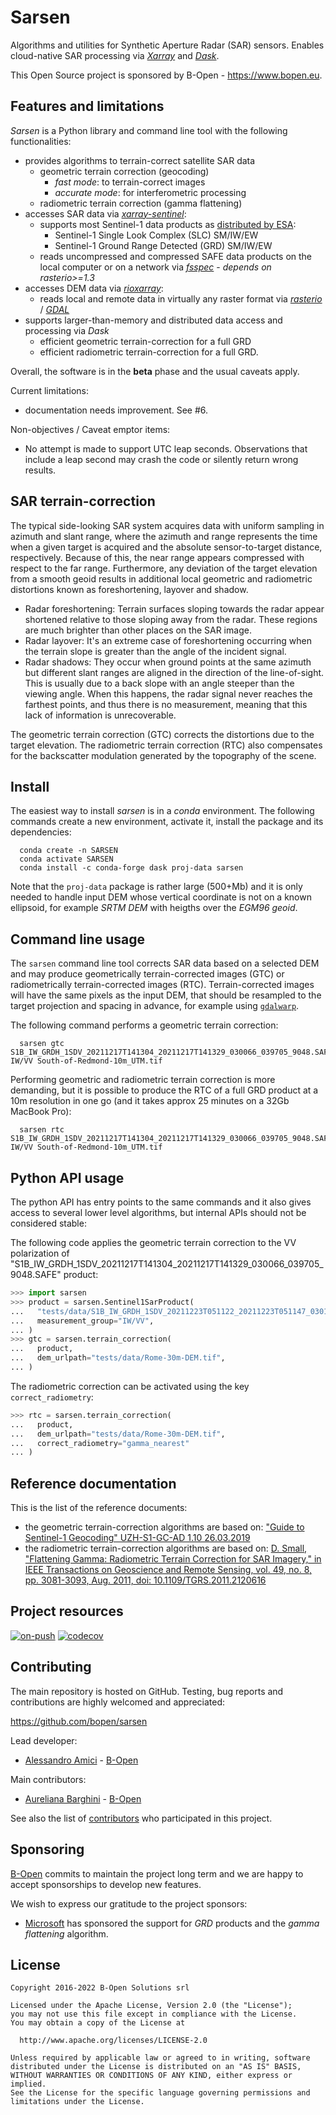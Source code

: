 # Sarsen

Algorithms and utilities for Synthetic Aperture Radar (SAR) sensors.
Enables cloud-native SAR processing via [*Xarray*](https://xarray.pydata.org)
and [*Dask*](https://dask.org).

This Open Source project is sponsored by B-Open - https://www.bopen.eu.

## Features and limitations

*Sarsen* is a Python library and command line tool with the following functionalities:

- provides algorithms to terrain-correct satellite SAR data
  - geometric terrain correction (geocoding)
    - *fast mode*: to terrain-correct images
    - *accurate mode*: for interferometric processing
  - radiometric terrain correction (gamma flattening)
- accesses SAR data via [*xarray-sentinel*](https://github.com/bopen/xarray-sentinel):
  - supports most Sentinel-1 data products as [distributed by ESA](https://scihub.copernicus.eu/dhus/#/home):
    - Sentinel-1 Single Look Complex (SLC) SM/IW/EW
    - Sentinel-1 Ground Range Detected (GRD) SM/IW/EW
  - reads uncompressed and compressed SAFE data products on the local computer or
    on a network via [*fsspec*](https://filesystem-spec.readthedocs.io) - *depends on rasterio>=1.3*
- accesses DEM data via [*rioxarray*](https://corteva.github.io/rioxarray):
  - reads local and remote data in virtually any raster format via
    [*rasterio*](https://rasterio.readthedocs.io) / [*GDAL*](https://gdal.org)
- supports larger-than-memory and distributed data access and processing via *Dask*
  - efficient geometric terrain-correction for a full GRD
  - efficient radiometric terrain-correction for a full GRD.

Overall, the software is in the **beta** phase and the usual caveats apply.

Current limitations:

- documentation needs improvement. See #6.

Non-objectives / Caveat emptor items:

- No attempt is made to support UTC leap seconds. Observations that include a leap second may
  crash the code or silently return wrong results.

## SAR terrain-correction

The typical side-looking SAR system acquires data with uniform sampling in azimuth and slant range,
where the azimuth and range represents the time when a given target is acquired and the absolute
sensor-to-target distance, respectively.
Because of this, the near range appears compressed with respect to the far range. Furthermore,
any deviation of the target elevation from a smooth geoid results in additional local geometric and radiometric
distortions known as foreshortening, layover and shadow.

- Radar foreshortening: Terrain surfaces sloping towards the radar appear shortened relative to those sloping away from the radar.
  These regions are much brighter than other places on the SAR image.
- Radar layover: It's an extreme case of foreshortening occurring when the terrain slope is greater than the angle of the incident signal.
- Radar shadows: They occur when ground points at the same azimuth but different slant ranges are aligned in the direction of the line-of-sight.
  This is usually due to a back slope with an angle steeper than the viewing angle.
  When this happens, the radar signal never reaches the farthest points, and thus there is no measurement, meaning that this lack of information is unrecoverable.

The geometric terrain correction (GTC) corrects the distortions due to the target elevation.
The radiometric terrain correction (RTC) also compensates for the backscatter modulation generated
by the topography of the scene.

## Install

The easiest way to install *sarsen* is in a *conda* environment.
The following commands create a new environment, activate it, install the package and its dependencies:

```shell
  conda create -n SARSEN
  conda activate SARSEN
  conda install -c conda-forge dask proj-data sarsen
```

Note that the `proj-data` package is rather large (500+Mb) and it is only needed to handle input DEM whose
vertical coordinate is not on a known ellipsoid, for example *SRTM DEM* with heigths over the *EGM96 geoid*.

## Command line usage

The `sarsen` command line tool corrects SAR data based on a selected DEM and may produce
geometrically terrain-corrected images (GTC) or radiometrically terrain-corrected images (RTC).
Terrain-corrected images will have the same pixels as the input DEM, that should be resampled
to the target projection and spacing in advance, for example using
[`gdalwarp`](https://gdal.org/programs/gdalwarp.html).

The following command performs a geometric terrain correction:

```shell
  sarsen gtc S1B_IW_GRDH_1SDV_20211217T141304_20211217T141329_030066_039705_9048.SAFE IW/VV South-of-Redmond-10m_UTM.tif
```

Performing geometric and radiometric terrain correction is more demanding,
but it is possible to produce the RTC of a full GRD product at a 10m resolution
in one go (and it takes approx 25 minutes on a 32Gb MacBook Pro):

```shell
  sarsen rtc S1B_IW_GRDH_1SDV_20211217T141304_20211217T141329_030066_039705_9048.SAFE IW/VV South-of-Redmond-10m_UTM.tif
```

## Python API usage

The python API has entry points to the same commands and it also gives access to several lower level
algorithms, but internal APIs should not be considered stable:

The following code applies the geometric terrain correction to the VV polarization of
"S1B_IW_GRDH_1SDV_20211217T141304_20211217T141329_030066_039705_9048.SAFE" product:

```python
>>> import sarsen
>>> product = sarsen.Sentinel1SarProduct(
...   "tests/data/S1B_IW_GRDH_1SDV_20211223T051122_20211223T051147_030148_039993_5371.SAFE",
...   measurement_group="IW/VV",
... )
>>> gtc = sarsen.terrain_correction(
...   product,
...   dem_urlpath="tests/data/Rome-30m-DEM.tif",
... )

```

The radiometric correction can be activated using the key `correct_radiometry`:

```python
>>> rtc = sarsen.terrain_correction(
...   product,
...   dem_urlpath="tests/data/Rome-30m-DEM.tif",
...   correct_radiometry="gamma_nearest"
... )

```

## Reference documentation

This is the list of the reference documents:

- the geometric terrain-correction algorithms are based on:
  ["Guide to Sentinel-1 Geocoding" UZH-S1-GC-AD 1.10 26.03.2019](https://sentinel.esa.int/documents/247904/0/Guide-to-Sentinel-1-Geocoding.pdf/e0450150-b4e9-4b2d-9b32-dadf989d3bd3)
- the radiometric terrain-correction algorithms are based on:
  [D. Small, "Flattening Gamma: Radiometric Terrain Correction for SAR Imagery," in IEEE Transactions on Geoscience and Remote Sensing, vol. 49, no. 8, pp. 3081-3093, Aug. 2011, doi: 10.1109/TGRS.2011.2120616](https://www.geo.uzh.ch/microsite/rsl-documents/research/publications/peer-reviewed-articles/201108-TGRS-Small-tcGamma-3809999360/201108-TGRS-Small-tcGamma.pdf)

## Project resources

[![on-push](https://github.com/bopen/sarsen/actions/workflows/on-push.yml/badge.svg)](https://github.com/bopen/sarsen/actions/workflows/on-push.yml)
[![codecov](https://codecov.io/gh/bopen/sarsen/branch/main/graph/badge.svg?token=62S9EXDF0V)](https://codecov.io/gh/bopen/sarsen)

## Contributing

The main repository is hosted on GitHub.
Testing, bug reports and contributions are highly welcomed and appreciated:

https://github.com/bopen/sarsen

Lead developer:

- [Alessandro Amici](https://github.com/alexamici) - [B-Open](https://bopen.eu)

Main contributors:

- [Aureliana Barghini](https://github.com/aurghs) - [B-Open](https://bopen.eu)

See also the list of [contributors](https://github.com/bopen/sarsen/contributors) who participated in this project.

## Sponsoring

[B-Open](https://bopen.eu) commits to maintain the project long term and we are happy to accept sponsorships to develop new features.

We wish to express our gratitude to the project sponsors:

- [Microsoft](https://microsoft.com) has sponsored the support for *GRD* products and the *gamma flattening* algorithm.

## License

```
Copyright 2016-2022 B-Open Solutions srl

Licensed under the Apache License, Version 2.0 (the "License");
you may not use this file except in compliance with the License.
You may obtain a copy of the License at

  http://www.apache.org/licenses/LICENSE-2.0

Unless required by applicable law or agreed to in writing, software
distributed under the License is distributed on an "AS IS" BASIS,
WITHOUT WARRANTIES OR CONDITIONS OF ANY KIND, either express or implied.
See the License for the specific language governing permissions and
limitations under the License.
```
